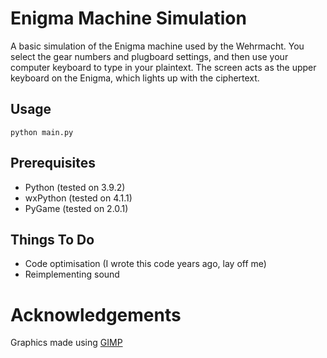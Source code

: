 # Enigma Machine Simulation

A basic simulation of the Enigma machine used by the Wehrmacht. You select the gear numbers and plugboard settings, and then use your computer keyboard to type in your plaintext. The screen acts as the upper keyboard on the Enigma, which lights up with the ciphertext.

## Usage

`python main.py`

## Prerequisites

* Python (tested on 3.9.2)
* wxPython (tested on 4.1.1)
* PyGame (tested on 2.0.1)

## Things To Do

* Code optimisation (I wrote this code years ago, lay off me)
* Reimplementing sound

# Acknowledgements

Graphics made using [GIMP](https://www.gimp.org/)



